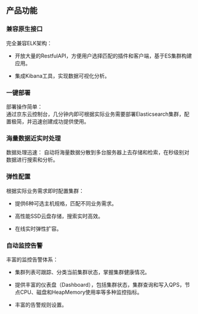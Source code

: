 ## 产品功能
### 兼容原生接口
完全兼容ELK架构：

* 开放大量的RestfulAPI，方便用户选择匹配的插件和客户端，基于ES集群构建应用。</br>

* 集成Kibana工具，实现数据可视化分析。</br>

### 一键部署
部署操作简单：</br>
通过京东云控制台，几分钟内即可根据实际业务需要部署Elasticsearch集群，配置极简，并迅速创建成功提供使用。</br>
### 海量数据近实时处理
数据处理迅速：
自动将海量数据分散到多台服务器上去存储和检索，在秒级别对数据进行搜索和分析。
### 弹性配置
根据实际业务需求即时配置集群：

* 提供6种可选主机规格，匹配不同业务需求。</br>

* 高性能SSD云盘存储，搜索实时高效。</br>

* 在线实时弹性扩容。</br>

### 自动监控告警
丰富的监控告警体系：

* 集群列表可跟踪、分类当前集群状态，掌握集群健康情况。</br>

* 提供丰富的仪表盘（Dashboard），包括集群状态，集群查询和写入QPS，节点CPU、磁盘和HeapMemory使用率等多种监控指标。</br>

* 丰富的告警规则设置。</br>
